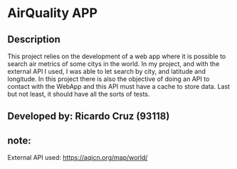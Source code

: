 # AirQuality APP

## Description

This project relies on the development of a web app where it is possible to search air metrics of some citys in the world. In my project, and with the external API I used, I was able to let search by city, and latitude and longitude.
In this project there is also the objective of doing an API to contact with the WebApp and this API must have a cache to store data. 
Last but not least, it should have all the sorts of tests.

## Developed by: Ricardo Cruz (93118)


## note:
External API used: https://aqicn.org/map/world/
